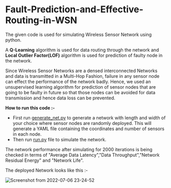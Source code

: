 # Fault-Prediction-and-Effective-Routing-in-WSN

The given code is used for simulating Wireless Sensor Network using python. 

A **Q-Learning** algorithm is used for data routing through the network and **Local Outlier Factor(LOF)** algorithm is used for prediction of faulty node in the network. 

Since Wireless Sensor Networks are a densed interconnected Networks and data is transmitted in a Multi-Hop Fashion, failure in any sensor node can effect the performance of the network badly. Hence, we used an unsupervised learning algorithm for prediction of sensor nodes that are going to be faulty in future so that those nodes can be avoided for data transmission and hence data loss can be prevented. 

**How to run this code :-**
- First run [generate_net.py](generate_net.py) to generate a network with length and width of your choice where sensor nodes are randomly deployed. This will generate a YAML file containing the coordinates and number of sensors in each node.
- Then run [run.py](run.py) file to simulate the network. 

The network performance after simulating for 2000 iterations is being checked in terms of "Average Data Latency","Data Throughput","Network Residual Energy" and "Network Life".

The deployed Network looks like this :- 

![Screenshot from 2022-07-06 23-24-52](https://user-images.githubusercontent.com/77680043/177613311-1d52b5af-026c-49d6-8cd0-0538e1ca0670.png)

